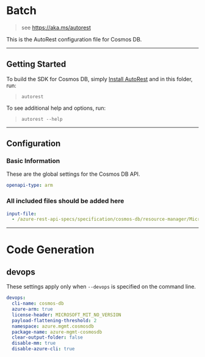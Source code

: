 # Batch

> see https://aka.ms/autorest

This is the AutoRest configuration file for Cosmos DB.

---

## Getting Started

To build the SDK for Cosmos DB, simply [Install AutoRest](https://aka.ms/autorest/install) and in this folder, run:

> `autorest`

To see additional help and options, run:

> `autorest --help`

---

## Configuration

### Basic Information

These are the global settings for the Cosmos DB API.

``` yaml
openapi-type: arm
```

### All included files should be added here

``` yaml
input-file:
  - /azure-rest-api-specs/specification/cosmos-db/resource-manager/Microsoft.DocumentDB/stable/2015-04-08/cosmos-db.json
```

---

# Code Generation

## devops

These settings apply only when `--devops` is specified on the command line.

``` yaml $(devops)
devops:
  cli-name: cosmos-db
  azure-arm: true
  license-header: MICROSOFT_MIT_NO_VERSION
  payload-flattening-threshold: 2
  namespace: azure.mgmt.cosmosdb
  package-name: azure-mgmt-cosmosdb
  clear-output-folder: false
  disable-mm: true
  disable-azure-cli: true
```
